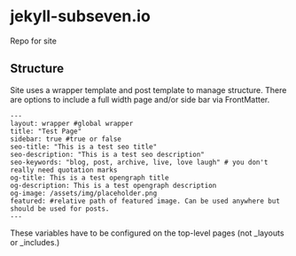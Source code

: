 # jekyll-subseven.io
Repo for site

## Structure
Site uses a wrapper template and post template to manage structure. There are options to include a full width page and/or side bar via FrontMatter. 

```
---
layout: wrapper #global wrapper
title: "Test Page"
sidebar: true #true or false
seo-title: "This is a test seo title"
seo-description: "This is a test seo description"
seo-keywords: "blog, post, archive, live, love laugh" # you don't really need quotation marks
og-title: This is a test opengraph title
og-description: This is a test opengraph description
og-image: /assets/img/placeholder.png
featured: #relative path of featured image. Can be used anywhere but should be used for posts.
---
```

These variables have to be configured on the top-level pages (not _layouts or _includes.)
